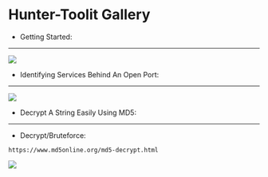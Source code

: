 # Hunter-Toolit Gallery

- Getting Started:

---

<img src="https://github.com/Keyj33k/Hunter-Toolkit/blob/main/imgs/huntertoolkitkali.gif?raw=true"/>

- Identifying Services Behind An Open Port:

---

<img src="https://github.com/Keyj33k/Hunter-Toolkit/blob/main/imgs/idps.gif?raw=true"/>

- Decrypt A String Easily Using MD5:

---

- Decrypt/Bruteforce: 
```
https://www.md5online.org/md5-decrypt.html
```

<img src="https://github.com/Keyj33k/Hunter-Toolkit/blob/main/imgs/md5dec.gif?raw=true"/>



